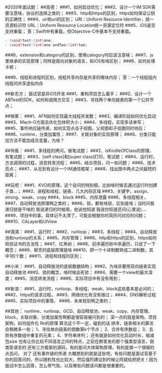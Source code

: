#2020年面试题：
##高德：
###1、如何启动优化；
###2、设计一个IM SDK需要注意啥，协议的选择之类的；
###3、http和https的区别，https如何保证公钥的正确性；
###4、url和uri的区别；
    URI：Uniform Resource Identifier，统一资源标识符
    URL：Uniform Resource Location统一资源定位符
###5、iOS是否支持重载；
答：Swift中有重载，但Objective-C中基本不支持重载。
```objective-c
- (void)test:(int)one;
- (void)test:(int)one andTwo:(int)two;
```
###6、extension和category的区别，使用category时应该注意啥；
###7、js里继承的实现原理；同样是面向对象的语言，和iOS有啥区别；
###8、如何处理卡顿；

###9、线程和进程的区别，线程共享内存是共享的哪块内存；
    答：一个线程组内线程间共享虚拟内存

##新东方；
面试官是非iOS开发
###1、重构项目怎么着手；
###2、设计一个ABTest的SDK，如何和调用方交互；
###3、寻找两个单向链表的第一个公共节点；

##映客：
###1、AFN如何实现最大线程并发数；
###2、编译阶段如何优化启动
###3、Mach-O方面去优化包体积大小；
###4、多线程，实现多读单写；
###5、事件响应链传递，如何实现点击子视图，父视图和子视图同时响应；
###6、runtime，分类加属性；
###7、关联对象的实现原理；
###8、分类只能加方法不能加成员变量，为啥？

##伴鱼：
###1、多线程的拷问，做笔试题；
###2、isKindleOfClass的原理，有笔试题；
###3、[self class]和[super class]打印，笔试题；
###4、运行时，方法调用的过程，消息转发流程；
###5、结合项目，问一些问题；
###6、技术亮点；
###7、从无到有设计一个IM通信框架；
###8、找出图中两点之间最短的距离；



##玩吧：
###1、KVO的原理，这个会问的特别细，比如啥时候去通过运行时创建子类…；
###2、进程和线程，链表、几大内存区域
###3、关键字，assign、strong、weak、copy
###4、block
###5、内存泄露
###6、多线程相关，
###7、自动释放池原理啊之类的；
###8、锁，都有啥锁，区别是啥；当时问我递归锁是干啥的 我说递归的时候用，他说他知道 我说你知道还问(心里说)….
###9、项目中的事，具体记不太清了，可能会根据你的简历问对应的问题；
###10、CALayer和UIView

##滴滴：
###1、运行时；
###2、runloop；
###3、多线程；
###4、自动释放池和runloop的关系；
###5、内存管理；
###6、http和https的区别，https如何校验证书的合法性；
###7、红黑树；
###8、前序遍历和中序遍历，只说了一下概念；
###9、砸壳的底层原理是啥
###10、把一个十进制数转成二进制数，其中1的个数；
###11、进程和线程的区别；

##小米：
###1、自动释放池的底层数据结构；
###2、为啥非要用双向链表实现自动释放池
###3、锁的概念，啥时候会死锁；
###4、需要一个view的最大深度；
###5、消息转发流程；
###6、实际项目中有没有用到；

##新浪：
###1、运行时，runloop、多线程、weak、block这些基本是必问的；
###2、https的请求过程，
###3、网络优化有没有做过；
###4、DNS解析过程
###5、实际项目中的事情，
###6、未来规划啊之类的；

##其他：
runtime、runloop、GCD、自动释放池、weak、copy、内存管理、block，关联对象、分类加属性啊都是很容易被问到的；
深一点的就是架构、项目架构，如何组件化
Rn的原理
算法这个不一定，碰到的话 排序，链表相关的算法会稍微多一些；
1、寻找单向链表的倒数第k个节点；
2、合并有序数组；
3、去除有序数组中重复的元素；
4、字符串序列；
还有就是如何优化启动时长，缩减包size
也有让你比较不同语言之间的特点，之前在群里发的那个强类型语言，弱类型语言的
还有三方框架的源码，有的是问大体架构原理，有的是摘一个很细的点去问，
对了 还有事件链的传递
大概想到的就是这些吧，有些问题是面试官基于你的回答问的，所以随机性也比较大，然后强烈建议到时候让阿斌给把把关！因为面试中怎么回答，怎么带气氛、以及哪些问题该问都是很重要的。